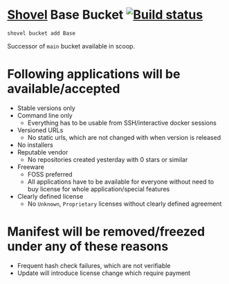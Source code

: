 # [Shovel](https://github.com/Ash258/Scoop-Core) Base Bucket [![Build status](https://img.shields.io/appveyor/ci/Ash258/Base/main.svg?style=popout&logo=appveyor&label=AppVeyor)](https://ci.appveyor.com/project/Ash258/Base/branch/main)

`shovel bucket add Base`

Successor of `main` bucket available in scoop.

# Following applications will be available/accepted

- Stable versions only
- Command line only
    - Everything has to be usable from SSH/interactive docker sessions
- Versioned URLs
    - No static urls, which are not changed with when version is released
- No installers
- Reputable vendor
    - No repositories created yesterday with 0 stars or similar
- Freeware
    - FOSS preferred
    - All applications have to be available for everyone without need to buy license for whole application/special features
- Clearly defined license
    - No `Unknown`, `Proprietary` licenses without clearly defined agreement

# Manifest will be removed/freezed under any of these reasons

- Frequent hash check failures, which are not verifiable
- Update will introduce license change which require payment
